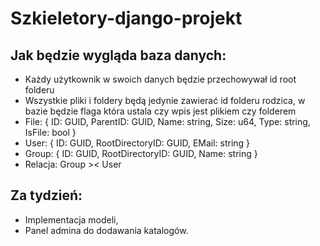 # Szkieletory-django-projekt

## Jak będzie wygląda baza danych:
- Każdy użytkownik w swoich danych będzie przechowywał id root folderu
- Wszystkie pliki i foldery będą jedynie zawierać id folderu rodzica, w bazie będzie flaga która ustala czy wpis jest plikiem czy folderem
- File: { ID: GUID, ParentID: GUID, Name: string, Size: u64, Type: string, IsFile: bool }
- User: { ID: GUID, RootDirectoryID: GUID, EMail: string }
- Group: { ID: GUID, RootDirectoryID: GUID, Name: string }
- Relacja: Group >< User

## Za tydzień:
- Implementacja modeli,
- Panel admina do dodawania katalogów.

